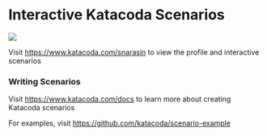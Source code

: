 # Interactive Katacoda Scenarios

[![](http://shields.katacoda.com/katacoda/snarasin/count.svg)](https://www.katacoda.com/snarasin "Get your profile on Katacoda.com")

Visit https://www.katacoda.com/snarasin to view the profile and interactive scenarios

### Writing Scenarios
Visit https://www.katacoda.com/docs to learn more about creating Katacoda scenarios

For examples, visit https://github.com/katacoda/scenario-example
